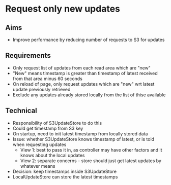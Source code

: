 Request only new updates
========================

Aims
----
- Improve performance by reducing number of requests to S3 for updates

Requirements
------------
- Only request list of updates from each read area which are "new"
- "New" means timestamp is greater than timestamp of latest received from that area minus 60 seconds
- On reload of page, only request updates which are "new" wrt latest update previously retrieved
- Exclude any updates already stored locally from the list of thise available


Technical
---------
- Responsibility of S3UpdateStore to do this
- Could get timestamp from S3 key
- On startup, need to init latest timestamp from locally stored data
- Issue: whether S3UpdateStore knows timestamp of latest, or is told when requesting updates
  - View 1: best to pass it in, as controller may have other factors and it knows about the local updates
  - View 2: separate concerns - store should just get latest updates by whatever means
- Decision: keep timestamps inside S3UpdateStore
- LocalUpdateStore can store the latest timestamps